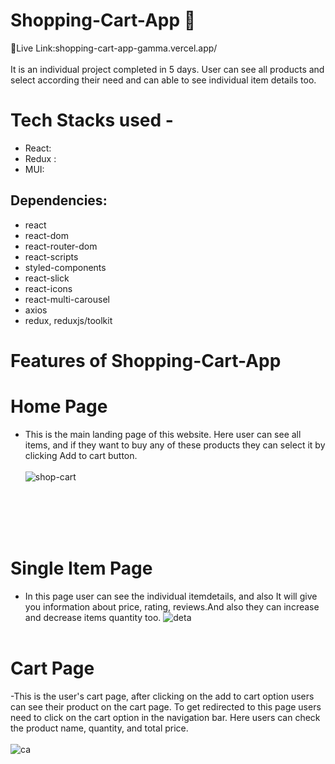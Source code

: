 # Shopping-Cart-App 🛒

🔗Live Link:shopping-cart-app-gamma.vercel.app/ </br></br>
It is an individual project completed in 5 days. User can see all products and select according their need and can able to see individual item details too.

# Tech Stacks used -
- React:
- Redux :
- MUI:

## Dependencies:
- react
- react-dom
- react-router-dom
- react-scripts
- styled-components
- react-slick
- react-icons
- react-multi-carousel
- axios
- redux, reduxjs/toolkit


# Features of Shopping-Cart-App
# Home Page
- This is the main landing page of this website. Here user can see all items, and if they want to buy any of these products they can select it by clicking Add to cart button. 
</br></br>
![shop-cart](https://user-images.githubusercontent.com/107460617/214005067-eb0cbe6e-e62c-4e3f-905c-b8fcd5db6339.PNG)

</br></br></br></br>

# Single Item Page
- In this page user can see the individual itemdetails,  and also It will give you information about price, rating, reviews.And also they can increase and decrease items quantity too.
![deta](https://user-images.githubusercontent.com/107460617/214004502-ae758230-1c95-4c94-ad1e-5d6223ca08e8.PNG)
</br></br>

# Cart Page
-This is the user's cart page, after clicking on the add to cart option users can see their product on the cart page. To get redirected to this page users need to click on the cart option in the navigation bar. Here users can check the product name, quantity, and total price.
</br></br>
![ca](https://user-images.githubusercontent.com/107460617/214004880-9279a507-be00-4b8f-9049-2d96ac1f1cb9.PNG)

</br></br>

 
